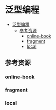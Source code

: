 # 泛型编程

<!--ts-->
* [泛型编程](#泛型编程)
   * [参考资源](#参考资源)
      * [online-book](#online-book)
      * [fragment](#fragment)
      * [local](#local)

<!-- Created by https://github.com/ekalinin/github-markdown-toc -->
<!-- Added by: runner, at: Thu Jul 14 09:58:34 UTC 2022 -->

<!--te-->

## 参考资源

### online-book

### fragment

### local